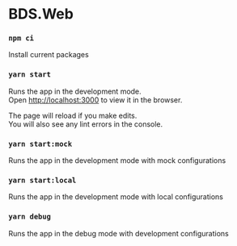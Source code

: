 # BDS.Web

### `npm ci`
Install current packages

### `yarn start`

Runs the app in the development mode.<br />
Open [http://localhost:3000](http://localhost:3000) to view it in the browser.

The page will reload if you make edits.<br />
You will also see any lint errors in the console.

### `yarn start:mock`
Runs the app in the development mode with mock configurations

### `yarn start:local`
Runs the app in the development mode with local configurations

### `yarn debug`
Runs the app in the debug mode with development configurations